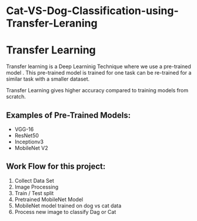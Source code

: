 # Cat-VS-Dog-Classification-using-Transfer-Leraning

# Transfer Learning
Transfer learning is a Deep Learninig Technique where we use a pre-trained model . 
This pre-trained model is trained for one task can be re-trained for a similar task with 
a smaller dataset.


Transfer Learning gives higher accuracy compared to training models from scratch.

## Examples of Pre-Trained Models: 
* VGG-16
* ResNet50
* Inceptionv3
* MobileNet V2

## Work Flow for this project:
1. Collect Data Set
2. Image Processing
3. Train / Test split
4. Pretrained MobileNet Model
5. MobileNet model trained on dog vs cat data
6. Process new image to classify Dag or Cat
